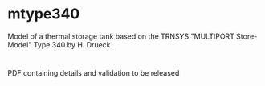 # mtype340
Model of a thermal storage tank based on the TRNSYS "MULTIPORT Store-Model" Type 340 by H. Drueck
#
PDF containing details and validation to be released